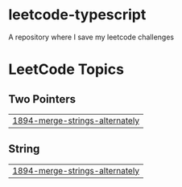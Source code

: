 # leetcode-typescript
A repository where I save my leetcode challenges

<!---LeetCode Topics Start-->
# LeetCode Topics
## Two Pointers
|  |
| ------- |
| [1894-merge-strings-alternately](https://github.com/jhowmael/leetcode-typescript/tree/master/1894-merge-strings-alternately) |
## String
|  |
| ------- |
| [1894-merge-strings-alternately](https://github.com/jhowmael/leetcode-typescript/tree/master/1894-merge-strings-alternately) |
<!---LeetCode Topics End-->